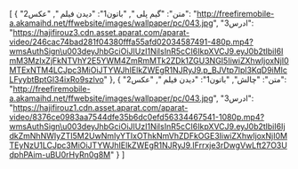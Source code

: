 [
  {
    "متن": "گیم پلی ",
    "باتون1": "دیدن فیلم ",
    "عکس2": "http://freefiremobile-a.akamaihd.net/ffwebsite/images/wallpaper/pc/043.jpg",
    "ادرس3": "https://hajifirouz3.cdn.asset.aparat.com/aparat-video/246cac74bad281f04380fffa55afd02034587491-480p.mp4?wmsAuthSign\u003deyJhbGciOiJIUzI1NiIsInR5cCI6IkpXVCJ9.eyJ0b2tlbiI6ImM3MzIxZjFkNTVhY2E5YWM4ZmRmMTk2ZDk1ZGU3NGI5IiwiZXhwIjoxNjI0MTExNTM4LCJpc3MiOiJTYWJhIElkZWEgR1NJRyJ9.p_BJVtp7lpl3KqD9iMIcLFyybtBptGl34ixRo9szlvo"
  },
  {
    "متن": "چالش",
    "باتون1": "دیدن فیلم ",
    "عکس2": "http://freefiremobile-a.akamaihd.net/ffwebsite/images/wallpaper/pc/043.jpg",
    "ادرس3": "https://hajifirouz1.cdn.asset.aparat.com/aparat-video/8376ce0983aa7544dfe35b6dc0efd56334467541-1080p.mp4?wmsAuthSign\u003deyJhbGciOiJIUzI1NiIsInR5cCI6IkpXVCJ9.eyJ0b2tlbiI6IjdkZmNhNWIyZTI5M2UwNmIyYTIxOThkNmVhZDFkOGE3IiwiZXhwIjoxNjI0MTEyNzU1LCJpc3MiOiJTYWJhIElkZWEgR1NJRyJ9.IFrrxje3rDwgVwLft27O3UdphPAim-uBU0rHyRn0g8M"
  }
]
